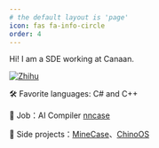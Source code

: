 ```yaml
---
# the default layout is 'page'
icon: fas fa-info-circle
order: 4
---
```


Hi! I am a SDE working at Canaan.

[![Zhihu](https://img.shields.io/badge/Zhihu-sunnycase-blue?style=flat-square&logo=zhihu)](https://www.zhihu.com/people/sunnycase)

🛠 Favorite languages: C# and C++

🏢 Job：AI Compiler [nncase](https://github.com/kendryte/nncase)

🎨 Side projects：[MineCase](https://github.com/dotnetGame/MineCase)、[ChinoOS](https://github.com/chino-os/chino-os)
